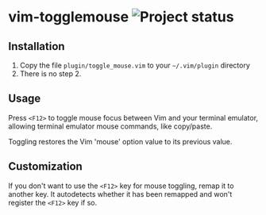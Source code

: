 vim-togglemouse ![Project status](http://stillmaintained.com/nvie/vim-togglemouse.png)
===============

Installation
------------
1. Copy the file `plugin/toggle_mouse.vim` to your `~/.vim/plugin` directory
2. There is no step 2.


Usage
-----
Press `<F12>` to toggle mouse focus between Vim and your terminal emulator,
allowing terminal emulator mouse commands, like copy/paste.

Toggling restores the Vim 'mouse' option value to its previous value.


Customization
-------------
If you don't want to use the `<F12>` key for mouse toggling, remap it to
another key.  It autodetects whether it has been remapped and won't register
the `<F12>` key if so.
